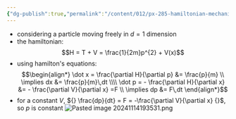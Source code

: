 ```yaml
---
{"dg-publish":true,"permalink":"/content/012/px-285-hamiltonian-mechanics-and-fluid-dynamics/term-1-hamiltonian-mechanics/f-hamilton-s-equations/px-285-f3a-particle-in-1-d/","noteIcon":"1","created":"2024-11-25T10:50:32.000+00:00","updated":"2024-12-12T13:38:50.721+00:00"}
---
```


- considering a particle moving freely in $d=1$ dimension
- the hamiltonian: 
$$H = T + V = \frac{1}{2m}p^{2} + V(x)$$
- using hamilton's equations: 
$$\begin{align*}
	\dot x = \frac{\partial H}{\partial p} &= \frac{p}{m} \\
	\implies  dx &= \frac{p}{m}\,dt \\\\
	\dot p  = - \frac{\partial H}{\partial x} &= - \frac{\partial V}{\partial x} =F \\
	\implies dp &= F\,dt
\end{align*}$$
- for a constant $V$, ${} \frac{dp}{dt} = F = -\frac{\partial V}{\partial x} {}$, so $p$ is constant
![Pasted image 20241114193531.png](/img/user/pics/Pasted%20image%2020241114193531.png)
